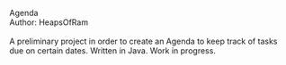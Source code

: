 Agenda<br>
Author: HeapsOfRam<br><br>
A preliminary project in order to create an Agenda to keep track of tasks due on certain dates.  Written in Java.  Work in progress.
